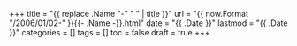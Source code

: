 +++
title = "{{ replace .Name "-" " " | title }}"
url = "{{ now.Format "/2006/01/02-" }}{{- .Name -}}.html"
date = "{{ .Date }}"
lastmod = "{{ .Date }}"
categories = []
tags = []
toc = false
draft = true
+++
